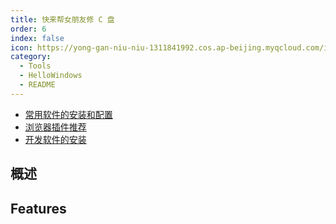```yaml
---
title: 快来帮女朋友修 C 盘 
order: 6
index: false
icon: https://yong-gan-niu-niu-1311841992.cos.ap-beijing.myqcloud.com/images/Windows.svg
category:
  - Tools
  - HelloWindows
  - README
---
```


- [常用软件的安装和配置](windows-01.md)
- [浏览器插件推荐](windows-02.md)
- [开发软件的安装](windows-03.md)

## 概述


## Features

